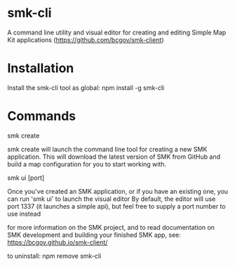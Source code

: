 # smk-cli
A command line utility and visual editor for creating and editing Simple Map Kit applications (https://github.com/bcgov/smk-client)

# Installation

Install the smk-cli tool as global: npm install -g smk-cli

# Commands

smk create

smk create will launch the command line tool for creating a new SMK application. This will download the latest version of SMK from GitHub and build a map configuration for you to start working with.

smk ui [port]

Once you've created an SMK application, or if you have an existing one, you can run 'smk ui' to launch the visual editor
By default, the editor will use port 1337 (it launches a simple api), but feel free to supply a port number to use instead

for more information on the SMK project, and to read documentation on SMK development and building your finished SMK app, see: https://bcgov.github.io/smk-client/

to uninstall: npm remove smk-cli 
